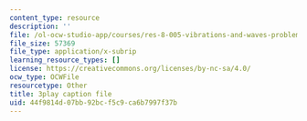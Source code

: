```yaml
---
content_type: resource
description: ''
file: /ol-ocw-studio-app/courses/res-8-005-vibrations-and-waves-problem-solving-fall-2012/44f9814d07bb92bcf5c9ca6b7997f37b_Usm7cWtAbRY.srt
file_size: 57369
file_type: application/x-subrip
learning_resource_types: []
license: https://creativecommons.org/licenses/by-nc-sa/4.0/
ocw_type: OCWFile
resourcetype: Other
title: 3play caption file
uid: 44f9814d-07bb-92bc-f5c9-ca6b7997f37b
---
```

